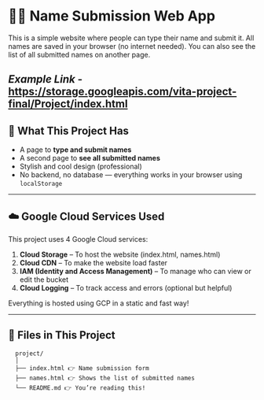 # 🙋‍♂️ Name Submission Web App

This is a simple website where people can type their name and submit it. All names are saved in your browser (no internet needed). You can also see the list of all submitted names on another page.

*Example Link* - https://storage.googleapis.com/vita-project-final/Project/index.html
---

## 🔧 What This Project Has

- A page to **type and submit names**
- A second page to **see all submitted names**
- Stylish and cool design (professional)
- No backend, no database — everything works in your browser using `localStorage`

---

## ☁️ Google Cloud Services Used

This project uses 4 Google Cloud services:

1. **Cloud Storage** – To host the website (index.html, names.html)
2. **Cloud CDN** – To make the website load faster
3. **IAM (Identity and Access Management)** – To manage who can view or edit the bucket
4. **Cloud Logging** – To track access and errors (optional but helpful)

Everything is hosted using GCP in a static and fast way!

---

## 📁 Files in This Project
      project/
      │
      ├── index.html 👉 Name submission form
      ├── names.html 👉 Shows the list of submitted names
      └── README.md 👉 You’re reading this!
